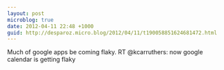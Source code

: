 ```yaml
---
layout: post
microblog: true
date: 2012-04-11 22:48 +1000
guid: http://desparoz.micro.blog/2012/04/11/t190058851624681472.html
---
```

Much of google apps be coming flaky. RT @kcarruthers: now google calendar is getting flaky
